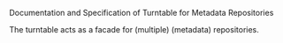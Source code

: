 Documentation and Specification of Turntable for Metadata Repositories

The turntable acts as a facade for (multiple) (metadata) repositories.
